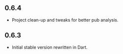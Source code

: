 ## 0.6.4

- Project clean-up and tweaks for better pub analysis.

## 0.6.3

- Initial stable version rewritten in Dart.

